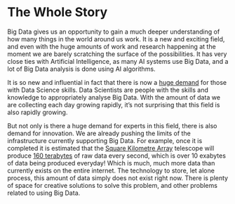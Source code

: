 # The Whole Story

Big Data gives us an opportunity to gain a much deeper understanding of how many things in the world around us work. 
It is a new and exciting field, and even with the huge amounts of work and research happening at the moment we are barely scratching the surface of the possibilities. 
It has very close ties with Artificial Intelligence, as many AI systems use Big Data, and a lot of Big Data analysis is done using AI algorithms.

It is so new and influential in fact that there is now a [huge demand](https://economicgraph.linkedin.com/resources/linkedin-workforce-report-august-2018) for those with Data Science skills. 
Data Scientists are people with the skills and knowledge to appropriately analyse Big Data. 
With the amount of data we are collecting each day growing rapidly, it’s not surprising that this field is also rapidly growing.

But not only is there a huge demand for experts in this field, there is also demand for innovation. 
We are already pushing the limits of the infrastructure currently supporting Big Data.
For example, once it is completed it is estimated that the [Square Kilometre Array](https://www.skatelescope.org/the-ska-project/) telescope will produce [160 terabytes](https://www.skatelescope.org/frequently-asked-questions/) of raw data every second, which is over 10 exabytes of data being produced everyday!
Which is much, much more data than currently exists on the entire internet.
The technology to store, let alone process, this amount of data simply does not exist right now.
There is plenty of space for creative solutions to solve this problem, and other problems related to using Big Data.
